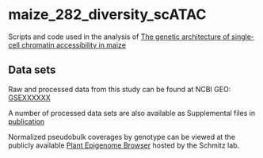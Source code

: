 # maize_282_diversity_scATAC

Scripts and code used in the analysis of [The genetic architecture of single-cell chromatin accessibility in maize](https://marand-lab.github.io/publications/)

## Data sets

Raw and processed data from this study can be found at NCBI GEO: [GSEXXXXXX](https://www.ncbi.nlm.nih.gov/geo/query/acc.cgi?acc=GSE155178)

A number of processed data sets are also available as Supplemental files in [publication](https://marand-lab.github.io/publications/)

Normalized pseudobulk coverages by genotype can be viewed at the publicly available [Plant Epigenome Browser](https://epigenome.genetics.uga.edu/PlantEpigenome/?data=maize_v5) hosted by the Schmitz lab. 
